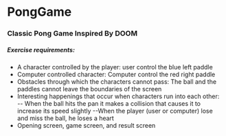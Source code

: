 # PongGame
### Classic Pong Game Inspired By DOOM
##### Exercise requirements:
- A character controlled by the player: user control the blue left paddle
- Computer controlled character:  Computer control the red right paddle
- Obstacles through which the characters cannot pass: The ball and the paddles cannot leave the boundaries of the screen
- Interesting happenings that occur when characters run into each other: 
-- When the ball hits the pan it makes a collision that causes it to increase its speed slightly
--When the player (user or computer) lose and miss the ball, he loses a heart
- Opening screen, game screen, and result screen
